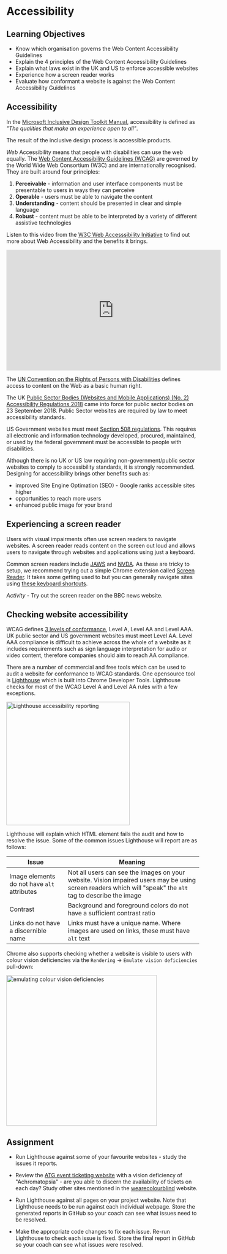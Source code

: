 # Accessibility

## Learning Objectives
* Know which organisation governs the Web Content Accessibility Guidelines
* Explain the 4 principles of the Web Content Accessibility Guidelines
* Explain what laws exist in the UK and US to enforce accessible websites
* Experience how a screen reader works
* Evaluate how conformant a website is against the Web Content Accessibility Guidelines

## Accessibility
In the [Microsoft Inclusive Design Toolkit Manual](https://download.microsoft.com/download/b/0/d/b0d4bf87-09ce-4417-8f28-d60703d672ed/inclusive_toolkit_manual_final.pdf), accessibility is defined as _"The qualities that make an experience open to all"_.

The result of the inclusive design process is accessible products.

_Web_ Accessibility means that people with disabilities can use the web equally. The [Web Content Accessibility Guidelines (WCAG)](https://www.w3.org/WAI/standards-guidelines/wcag/) are governed by the World Wide Web Consortium (W3C) and are internationally recognised. They are built around four principles:
  1. **Perceivable** - information and user interface components must be presentable to users in ways they can perceive
  2. **Operable** - users must be able to navigate the content
  3. **Understanding** - content should be presented in clear and simple language
  4. **Robust** - content must be able to be interpreted by a variety of different assistive technologies

Listen to this video from the [W3C Web Accesssibility Initiative](https://www.w3.org/WAI/videos/standards-and-benefits/) to find out more about Web Accessibility and the benefits it brings.

<iframe width="560" height="315" src="https://www.youtube.com/embed/20SHvU2PKsM" title="Introduction to Web Accessibility and W3C Standards" frameborder="0" allow="accelerometer; autoplay; clipboard-write; encrypted-media; gyroscope; picture-in-picture" allowfullscreen></iframe>

The [UN Convention on the Rights of Persons with Disabilities](https://www.un.org/development/desa/disabilities/convention-on-the-rights-of-persons-with-disabilities/convention-on-the-rights-of-persons-with-disabilities-2.html) defines access to content on the Web as a basic human right. 

The UK [Public Sector Bodies (Websites and Mobile Applications) (No. 2) Accessibility Regulations 2018](https://www.legislation.gov.uk/uksi/2018/952/made) came into force for public sector bodies on 23 September 2018. Public Sector websites are required by law to meet accessibility standards. 

US Government websites must meet [Section 508 regulations](https://www.section508.gov/manage/laws-and-policies). This requires all electronic and information technology developed, procured, maintained, or used by the federal government must be accessible to people with disabilities. 

Although there is no UK or US law requiring non-government/public sector websites to comply to accessibility standards, it is strongly recommended. Designing for accessibility brings other benefits such as: 
* improved Site Engine Optimation (SEO) - Google ranks accessible sites higher
* opportunities to reach more users 
* enhanced public image for your brand

## Experiencing a screen reader
Users with visual impairments often use screen readers to navigate websites. A screen reader reads content on the screen out loud and allows users to navigate through websites and applications using just a keyboard.

Common screen readers include [JAWS](https://support.freedomscientific.com/Downloads/JAWS) and [NVDA](https://www.nvaccess.org/about-nvda/). As these are tricky to setup, we recommend trying out a simple Chrome extension called [Screen Reader](https://chrome.google.com/webstore/detail/screen-reader/kgejglhpjiefppelpmljglcjbhoiplfn). It takes some getting used to but you can generally navigate sites using [these keyboard shortcuts](https://dequeuniversity.com/screenreaders/jaws-keyboard-shortcuts). 

_Activity_ - Try out the screen reader on the BBC news website.

## Checking website accessibility

WCAG defines [3 levels of conformance](https://www.w3.org/WAI/WCAG21/quickref/?currentsidebar=%23col_overview), Level A, Level AA and Level AAA. UK public sector and US government websites must meet Level AA. Level AAA compliance is difficult to achieve across the whole of a website as it includes requirements  such as sign language interpretation for audio or video content, therefore companies should aim to reach AA compliance.

There are a number of commercial and free tools which can be used to audit a website for conformance to WCAG standards. One opensource tool is [Lighthouse](https://github.com/GoogleChrome/lighthouse) which is built into Chrome Developer Tools. Lighthouse checks for most of the WCAG Level A and Level AA rules with a few exceptions.

<img width="322" alt="Lighthouse accessibility reporting" src="https://user-images.githubusercontent.com/1316724/106430584-eddaa000-6463-11eb-829e-5292749f16d2.PNG">

Lighthouse will explain which HTML element fails the audit and how to resolve the issue. Some of the common issues Lighthouse will report are as follows:

|**Issue**|**Meaning**|
|---------|-----------|
|Image elements do not have `alt` attributes|Not all users can see the images on your website. Vision impaired users may be using screen readers which will "speak" the `alt` tag to describe the image|  
|Contrast|Background and foreground colors do not have a sufficient contrast ratio|
|Links do not have a discernible name|Links must have a unique name. Where images are used on links, these must have `alt` text|


Chrome also supports checking whether a website is visible to users with colour vision deficiencies via the `Rendering` -> `Emulate vision deficiencies` pull-down:

<img width="393" alt="emulating colour vision deficiencies" src="https://user-images.githubusercontent.com/1316724/144460181-7ef1e8a0-a4b9-4bda-9e80-f360e23cf70a.PNG">


## Assignment
* Run Lighthouse against some of your favourite websites - study the issues it reports. 

* Review the [ATG event ticketing website](https://www.atgtickets.com/shows/wicked/apollo-victoria-theatre/) with a vision deficiency of "Achromatopsia" - are you able to discern the availability of tickets on each day? Study other sites mentioned in the [wearecolourblind](https://wearecolorblind.com/examples/) website.

* Run Lighthouse against all pages on your project website. Note that Lighthouse needs to be run against each individual webpage. Store the generated reports in GitHub so your coach can see what issues need to be resolved. 

* Make the appropriate code changes to fix each issue. Re-run Lighthouse to check each issue is fixed. Store the final report in GitHub so your coach can see what issues were resolved.




